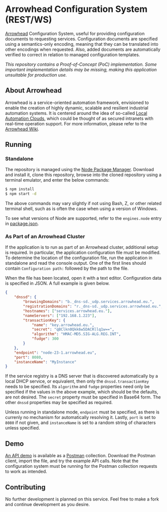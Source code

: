 # Arrowhead Configuration System (REST/WS)

[Arrowhead][arrow] Configuration System, useful for providing configuration
documents to requesting services. Configuration documents are specified using
a semantics-only encoding, meaning that they can be translated into other
encodings when requested. Also, added documents are automatically verified to
correct in relation to managed configuration templates.

_This repository contains a Proof-of-Concept (PoC) implementation. Some_
_important implementation details may be missing, making this application_
_unsuitable for production use._

## About Arrowhead

Arrowhead is a service-oriented automation framework, envisioned to enable the
creation of highly dynamic, scalable and resilient industrial automation
systems. It is centered around the idea of so-called
[Local Automation Clouds][clwik], which could be thought of as secured
intranets with real-time operation support. For more information, please refer
to the [Arrowhead Wiki][arwik].

## Running

### Standalone

The repository is managed using the [Node Package Manager][npmjs]. Download
and install it, clone this repository, browse into the cloned repository using
a terminal emulator, and enter the below commands:

```bash
$ npm install
$ npm start -d
```

The above commands may vary slightly if not using Bash, Z, or other related
terminal shell, such as is often the case when using a version of Windows.

To see what versions of Node are supported, refer to the `engines.node` entry
in [package.json][pajso].

### As Part of an Arrowhead Cluster

If the application is to run as part of an Arrowhead cluster, additional setup
is required. In particular, the application configuration file must be
modified. To determine the location of the configuration file, run the 
application in standalone and read the console output. One of the first lines
should contain `Configuration path:` followed by the path to the file.

When the file has been located, open it with a text editor. Configuration data
is specified in JSON. A full example is given below.

```json
{
    "dnssd": {
        "browsingDomains": "b._dns-sd._udp.services.arrowhead.eu.",
        "registrationDomains": "r._dns-sd._udp.services.arrowhead.eu.",
        "hostnames": ["services.arrowhead.eu."],
        "nameServers": ["192.168.1.223"],
        "transactionKey": {
            "name": "key.arrowhead.eu.",
            "secret": "qBClkn0Qkk6w5DACRllq1w==",
            "algorithm": "HMAC-MD5.SIG-ALG.REG.INT",
            "fudge": 300
        }
    },
    "endpoint": "node-23-1.arrowhead.eu",
    "port": 8080,
    "instanceName": "MyInstance"
}
```

If the service registry is a DNS server that is discovered automatically by a
local DHCP service, or equivalent, then only the `dnssd.transactionKey` needs
to be specified. Its `algorithm` and `fudge` properties need only be specified
if the values in the above example, which should be the defaults, are not
desired. The `secret` property must be specified in Base64 form. The other
`dnssd` properties may be specified as required.

Unless running in standalone mode, `endpoint` must be specified, as there is
currenly no mechanism for automatically resolving it. Lastly, `port` is set to
`8080` if not given, and `instanceName` is set to a random string of characters
unless specified.

## Demo

[An API demo][demop] is available as a [Postman][postm] collection. Download
the Postman client, import the file, and try the example API calls. Note that
the configuration system must be running for the Postman collection requests to
work as intended.

## Contributing

No further development is planned on this service. Feel free to make a fork
and continue development as you desire.

[arrow]: http://www.arrowhead.eu/
[arwik]: https://forge.soa4d.org/plugins/mediawiki/wiki/arrowhead-f/index.php/Main_Page
[clwik]: https://forge.soa4d.org/plugins/mediawiki/wiki/arrowhead-f/index.php/Local_automation_clouds
[postm]: https://www.getpostman.com/
[demop]: ArrowheadConfigurationSystem.postman_collection.json
[npmjs]: https://www.npmjs.com/
[pajso]: package.json